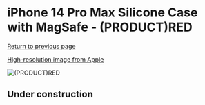 # iPhone 14 Pro Max Silicone Case with MagSafe - (PRODUCT)RED

[Return to previous page](/iphone_14)

[High-resolution image from Apple](https://store.storeimages.cdn-apple.com/8756/as-images.apple.com/is/MPTR3?wid=4500&hei=4500&fmt=png)

<div style="width: 512px"><img src="/almost_uncompressed/MPTR3.webp" alt="(PRODUCT)RED"></div>

## Under construction
